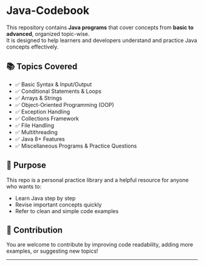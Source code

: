 # Java-Codebook
  
This repository contains **Java programs** that cover concepts from **basic to advanced**, organized topic-wise.  
It is designed to help learners and developers understand and practice Java concepts effectively.

## 📚 Topics Covered
- ✅ Basic Syntax & Input/Output
- ✅ Conditional Statements & Loops
- ✅ Arrays & Strings
- ✅ Object-Oriented Programming (OOP)
- ✅ Exception Handling
- ✅ Collections Framework
- ✅ File Handling
- ✅ Multithreading
- ✅ Java 8+ Features
- ✅ Miscellaneous Programs & Practice Questions

## 🎯 Purpose
This repo is a personal practice library and a helpful resource for anyone who wants to:
- Learn Java step by step  
- Revise important concepts quickly  
- Refer to clean and simple code examples  


## 🤝 Contribution
You are welcome to contribute by improving code readability, adding more examples, or suggesting new topics!

---


